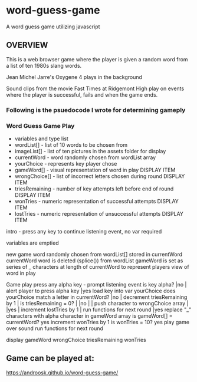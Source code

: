 # word-guess-game
A word guess game utilizing javascript
## OVERVIEW
This is a web browser game where the player is given a random word from a list of ten 1980s slang words.

Jean Michel Jarre's Oxygene 4 plays in the background

Sound clips from the movie Fast Times at Ridgemont High play on events where the player is successful, fails and when the game ends.

### Following is the psuedocode I wrote for determining gameply

### Word Guess Game Play

* variables and type list
* wordList[] - list of 10 words to be chosen from
* imageList[] - list of ten pictures in the assets folder for display
* currentWord - word randomly chosen from wordList array
* yourChoice - represents key player chose
* gameWord[] - visual representation of word in play			DISPLAY ITEM
* wrongChoice[] - list of incorrect letters chosen during round		DISPLAY ITEM
* triesRemaining - number of key attempts left before end of round	DISPLAY ITEM
* wonTries - numeric representation of successful attempts		DISPLAY ITEM
* lostTries - numeric representation of unsuccessful attempts		DISPLAY ITEM

intro - press any key to continue
listening event, no var required

variables are emptied

new game word randomly chosen from wordList[]
  stored in currentWord
currentWord word is deleted (splice()) from wordList
gameWord is set as series of _ characters at length of currentWord to represent players view of word in play

Game play
  press any alpha key - prompt listening event
   is key alpha?
    |no
    | alert player to press alpha key
    |yes
      load key into var yourChoice
      does yourChoice match a letter in currentWord?
       |no
       | decrement triesRemaining by 1
       |  is triesRemaining = 0?
       |   |no
       |   | push character to wrongChoice array
       |   |yes
       |     increment lostTries by 1
       |     run functions for next round
       |yes
         replace "_" characters with alpha character in gameWord array
         is gameWord[] = currentWord?
           yes
            increment wonTries by 1
             is wonTries = 10?
               yes
                play game over sound
	        run functions for next round

  display
    gameWord
    wrongChoice
    triesRemaining
    wonTries
## Game can be played at:
 https://androosk.github.io/word-guess-game/

